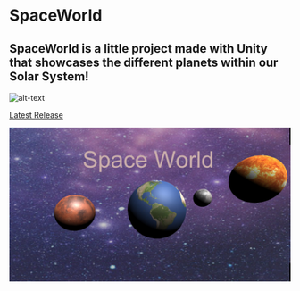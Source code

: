 # SpaceWorld
## SpaceWorld is a little project made with Unity that showcases the different planets within our Solar System!



![alt-text](https://github.com/Noah670/SpaceWorld/blob/release/screenshots/space_world_animated_long.gif)

[Latest Release ](https://github.com/Noah670/SpaceWorld/releases/download/0.1/SpaceWorld.zip) 

![alt-text](https://github.com/Noah670/SpaceWorld/blob/release/screenshots/spaceWorld.jpg)

